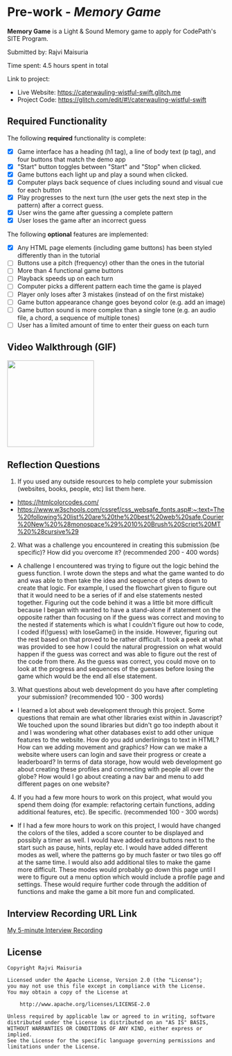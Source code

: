 # Pre-work - _Memory Game_

**Memory Game** is a Light & Sound Memory game to apply for CodePath's SITE Program.

Submitted by: Rajvi Maisuria

Time spent: 4.5 hours spent in total

Link to project:

- Live Website: https://caterwauling-wistful-swift.glitch.me
- Project Code: https://glitch.com/edit/#!/caterwauling-wistful-swift

## Required Functionality

The following **required** functionality is complete:

- [x] Game interface has a heading (h1 tag), a line of body text (p tag), and four buttons that match the demo app
- [x] "Start" button toggles between "Start" and "Stop" when clicked.
- [x] Game buttons each light up and play a sound when clicked.
- [x] Computer plays back sequence of clues including sound and visual cue for each button
- [x] Play progresses to the next turn (the user gets the next step in the pattern) after a correct guess.
- [x] User wins the game after guessing a complete pattern
- [x] User loses the game after an incorrect guess

The following **optional** features are implemented:

- [x] Any HTML page elements (including game buttons) has been styled differently than in the tutorial
- [ ] Buttons use a pitch (frequency) other than the ones in the tutorial
- [ ] More than 4 functional game buttons
- [ ] Playback speeds up on each turn
- [ ] Computer picks a different pattern each time the game is played
- [ ] Player only loses after 3 mistakes (instead of on the first mistake)
- [ ] Game button appearance change goes beyond color (e.g. add an image)
- [ ] Game button sound is more complex than a single tone (e.g. an audio file, a chord, a sequence of multiple tones)
- [ ] User has a limited amount of time to enter their guess on each turn

## Video Walkthrough (GIF)

<img src="https://imgur.com/bHuQuq1.gif" width=200><br>

## Reflection Questions

1. If you used any outside resources to help complete your submission (websites, books, people, etc) list them here.

- https://htmlcolorcodes.com/
- https://www.w3schools.com/cssref/css_websafe_fonts.asp#:~:text=The%20following%20list%20are%20the%20best%20web%20safe,Courier%20New%20%28monospace%29%2010%20Brush%20Script%20MT%20%28cursive%29

2. What was a challenge you encountered in creating this submission (be specific)? How did you overcome it? (recommended 200 - 400 words)
   
- A challenge I encountered was trying to figure out the logic behind the guess function. I wrote down the steps and what the game wanted to do and was able to then take the idea and sequence of steps down to create that logic. For example, I used the flowchart given to figure out that it would need to be a series of if and else statements nested together. Figuring out the code behind it was a little bit more difficult because I began with wanted to have a stand-alone if statement on the opposite rather than focusing on if the guess was correct and moving to the nested if statements which is what I couldn't figure out how to code, I coded if(!guess) with loseGame() in the inside. However, figuring out the rest based on that proved to be rather difficult. I took a peek at what was provided to see how I could the natural progression on what would happen if the guess was correct and was able to figure out the rest of the code from there. As the guess was correct, you could move on to look at the progress and sequences of the guesses before losing the game which would be the end all else statement.

3. What questions about web development do you have after completing your submission? (recommended 100 - 300 words)
   
- I learned a lot about web development through this project. Some questions that remain are what other libraries exist within in Javascript? We touched upon the sound libraries but didn't go too indepth about it and I was wondering what other databases exist to add other unique features to the website. How do you add underlinings to text in HTML? How can we adding movement and graphics? How can we make a website where users can login and save their progress or create a leaderboard? In terms of data storage, how would web development go about creating these profiles and connecting with people all over the globe? How would I go about creating a nav bar and menu to add different pages on one website? 

4. If you had a few more hours to work on this project, what would you spend them doing (for example: refactoring certain functions, adding additional features, etc). Be specific. (recommended 100 - 300 words)
   
- If I had a few more hours to work on this project, I would have changed the colors of the tiles, added a score counter to be displayed and possibly a timer as well. I would have added extra buttons next to the start such as pause, hints, replay etc. I would have added different modes as well, where the patterns go by much faster or two tiles go off at the same time. I would also add additional tiles to make the game more difficult. These modes would probably go down this page until I were to figure out a menu option which would include a profile page and settings. These would require further code through the addition of functions and make the game a bit more fun and complicated. 

## Interview Recording URL Link

[My 5-minute Interview Recording](https://drive.google.com/file/d/1Nhiqk3m06zW3l8Oje1pUJ1UCpPTrNon2/view?usp=sharing)

## License

    Copyright Rajvi Maisuria

    Licensed under the Apache License, Version 2.0 (the "License");
    you may not use this file except in compliance with the License.
    You may obtain a copy of the License at

        http://www.apache.org/licenses/LICENSE-2.0

    Unless required by applicable law or agreed to in writing, software
    distributed under the License is distributed on an "AS IS" BASIS,
    WITHOUT WARRANTIES OR CONDITIONS OF ANY KIND, either express or implied.
    See the License for the specific language governing permissions and
    limitations under the License.
